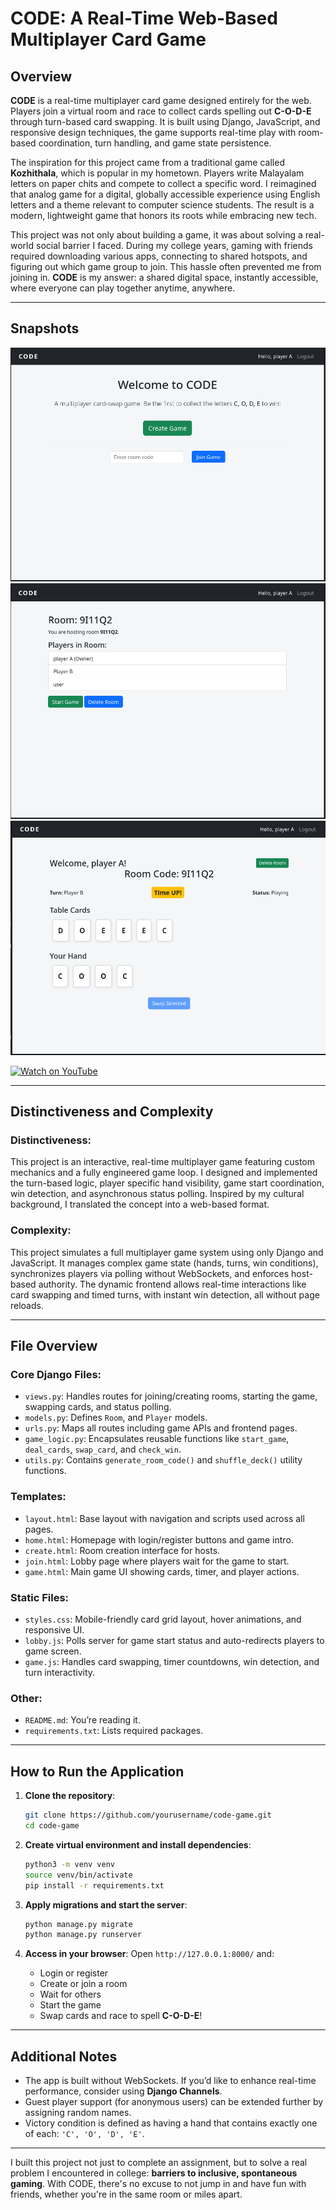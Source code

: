 # CODE: A Real-Time Web-Based Multiplayer Card Game

## Overview

**CODE** is a real-time multiplayer card game designed entirely for the web. Players join a virtual room and race to collect cards spelling out **C-O-D-E** through turn-based card swapping. It is built using Django, JavaScript, and responsive design techniques, the game supports real-time play with room-based coordination, turn handling, and game state persistence.

The inspiration for this project came from a traditional game called **Kozhithala**, which is popular in my hometown. Players write Malayalam letters on paper chits and compete to collect a specific word. I reimagined that analog game for a digital, globally accessible experience using English letters and a theme relevant to computer science students. The result is a modern, lightweight game that honors its roots while embracing new tech.

This project was not only about building a game, it was about solving a real-world social barrier I faced. During my college years, gaming with friends required downloading various apps, connecting to shared hotspots, and figuring out which game group to join. This hassle often prevented me from joining in. **CODE** is my answer: a shared digital space, instantly accessible, where everyone can play together anytime, anywhere.

---

## Snapshots

![Alt text](images/1.png)
![Alt text](images/2.png)
![Alt text](images/3.png)

<a href="https://youtu.be/lF_DLCy6PEA" target="_blank">
  <img src="https://img.shields.io/badge/Watch%20on-YouTube-red?logo=youtube&style=for-the-badge" alt="Watch on YouTube"/>
</a>

---

## Distinctiveness and Complexity
### Distinctiveness:

This project is an interactive, real-time multiplayer game featuring custom mechanics and a fully engineered game loop. I designed and implemented the turn-based logic, player specific hand visibility, game start coordination, win detection, and asynchronous status polling. Inspired by my cultural background, I translated the concept into a web-based format.

### Complexity:

This project simulates a full multiplayer game system using only Django and JavaScript. It manages complex game state (hands, turns, win conditions), synchronizes players via polling without WebSockets, and enforces host-based authority. The dynamic frontend allows real-time interactions like card swapping and timed turns, with instant win detection, all without page reloads.

---

## File Overview

### Core Django Files:

* `views.py`: Handles routes for joining/creating rooms, starting the game, swapping cards, and status polling.
* `models.py`: Defines `Room`, and `Player` models.
* `urls.py`: Maps all routes including game APIs and frontend pages.
* `game_logic.py`: Encapsulates reusable functions like `start_game`, `deal_cards`, `swap_card`, and `check_win`.
* `utils.py`: Contains `generate_room_code()` and `shuffle_deck()` utility functions.

### Templates:

* `layout.html`: Base layout with navigation and scripts used across all pages.
* `home.html`: Homepage with login/register buttons and game intro.
* `create.html`: Room creation interface for hosts.
* `join.html`: Lobby page where players wait for the game to start.
* `game.html`: Main game UI showing cards, timer, and player actions.

### Static Files:

* `styles.css`: Mobile-friendly card grid layout, hover animations, and responsive UI.
* `lobby.js`: Polls server for game start status and auto-redirects players to game screen.
* `game.js`: Handles card swapping, timer countdowns, win detection, and turn interactivity.

### Other:

* `README.md`: You’re reading it.
* `requirements.txt`: Lists required packages.

---

## How to Run the Application

1. **Clone the repository**:

   ```bash
   git clone https://github.com/yourusername/code-game.git
   cd code-game
   ```

2. **Create virtual environment and install dependencies**:

   ```bash
   python3 -m venv venv
   source venv/bin/activate
   pip install -r requirements.txt
   ```

3. **Apply migrations and start the server**:

   ```bash
   python manage.py migrate
   python manage.py runserver
   ```

4. **Access in your browser**:
   Open `http://127.0.0.1:8000/` and:

   * Login or register
   * Create or join a room
   * Wait for others
   * Start the game
   * Swap cards and race to spell **C-O-D-E**!

---

## Additional Notes

* The app is built without WebSockets. If you’d like to enhance real-time performance, consider using **Django Channels**.
* Guest player support (for anonymous users) can be extended further by assigning random names.
* Victory condition is defined as having a hand that contains exactly one of each: `'C', 'O', 'D', 'E'`.

---

I built this project not just to complete an assignment, but to solve a real problem I encountered in college: **barriers to inclusive, spontaneous gaming**. With CODE, there's no excuse to not jump in and have fun with friends, whether you're in the same room or miles apart.
